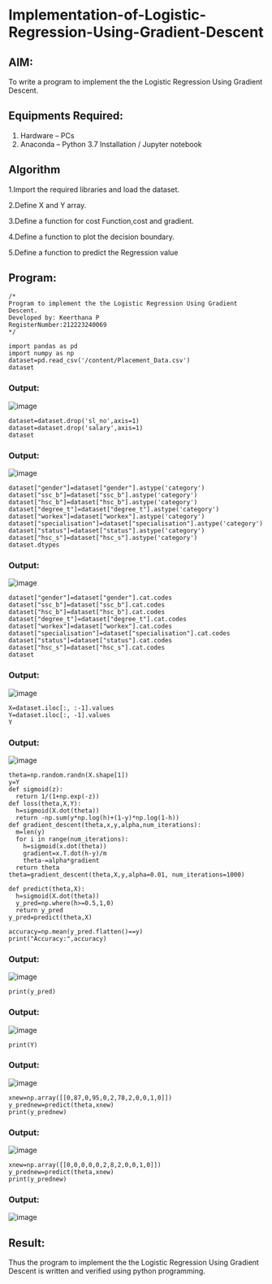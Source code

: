 # Implementation-of-Logistic-Regression-Using-Gradient-Descent

## AIM:
To write a program to implement the the Logistic Regression Using Gradient Descent.

## Equipments Required:
1. Hardware – PCs
2. Anaconda – Python 3.7 Installation / Jupyter notebook

## Algorithm

1.Import the required libraries and load the dataset.

2.Define X and Y array.

3.Define a function for cost Function,cost and gradient.

4.Define a function to plot the decision boundary.

5.Define a function to predict the Regression value

## Program:
```
/*
Program to implement the the Logistic Regression Using Gradient Descent.
Developed by: Keerthana P
RegisterNumber:212223240069
*/
```

```
import pandas as pd
import numpy as np
dataset=pd.read_csv('/content/Placement_Data.csv')
dataset
```
### Output:
![image](https://github.com/user-attachments/assets/8ad3945b-5b72-462b-9766-c1e0f0d8f562)


```
dataset=dataset.drop('sl_no',axis=1)
dataset=dataset.drop('salary',axis=1)
dataset
```
### Output:
![image](https://github.com/user-attachments/assets/2388ebd3-d3aa-4f48-843d-75c10a07b470)

```
dataset["gender"]=dataset["gender"].astype('category')
dataset["ssc_b"]=dataset["ssc_b"].astype('category')
dataset["hsc_b"]=dataset["hsc_b"].astype('category')
dataset["degree_t"]=dataset["degree_t"].astype('category')
dataset["workex"]=dataset["workex"].astype('category')
dataset["specialisation"]=dataset["specialisation"].astype('category')
dataset["status"]=dataset["status"].astype('category')
dataset["hsc_s"]=dataset["hsc_s"].astype('category')
dataset.dtypes
```
### Output:
![image](https://github.com/user-attachments/assets/070ea01b-9317-4bf7-bcda-dea5b95ec437)

```
dataset["gender"]=dataset["gender"].cat.codes
dataset["ssc_b"]=dataset["ssc_b"].cat.codes
dataset["hsc_b"]=dataset["hsc_b"].cat.codes
dataset["degree_t"]=dataset["degree_t"].cat.codes
dataset["workex"]=dataset["workex"].cat.codes
dataset["specialisation"]=dataset["specialisation"].cat.codes
dataset["status"]=dataset["status"].cat.codes
dataset["hsc_s"]=dataset["hsc_s"].cat.codes
dataset
```
### Output:
![image](https://github.com/user-attachments/assets/73d574bc-b61f-4ce7-b943-f3519c04ac37)


```
X=dataset.iloc[:, :-1].values
Y=dataset.iloc[:, -1].values
Y
```
### Output:
![image](https://github.com/user-attachments/assets/7c3ad37f-6414-4f2f-aa67-6a3700badc45)


```
theta=np.random.randn(X.shape[1])
y=Y
def sigmoid(z):
  return 1/(1+np.exp(-z))
def loss(theta,X,Y):
  h=sigmoid(X.dot(theta))
  return -np.sum(y*np.log(h)+(1-y)*np.log(1-h))
def gradient_descent(theta,x,y,alpha,num_iterations):
  m=len(y)
  for i in range(num_iterations):
    h=sigmoid(x.dot(theta))
    gradient=x.T.dot(h-y)/m
    theta-=alpha*gradient
  return theta
theta=gradient_descent(theta,X,y,alpha=0.01, num_iterations=1000)
```
```
def predict(theta,X):
  h=sigmoid(X.dot(theta))
  y_pred=np.where(h>=0.5,1,0)
  return y_pred
y_pred=predict(theta,X)
```
```
accuracy=np.mean(y_pred.flatten()==y)
print("Accuracy:",accuracy)
```
### Output:
![image](https://github.com/user-attachments/assets/4c4a8fda-759c-4675-8ea4-2f15492abe0f)

```
print(y_pred)
```
### Output:
![image](https://github.com/user-attachments/assets/5a463c48-6bc0-4a7e-8ddb-4fef319e3731)

```
print(Y)
```
### Output:
![image](https://github.com/user-attachments/assets/5124b6f0-0914-4d08-8e42-8b6422a7388f)

```
xnew=np.array([[0,87,0,95,0,2,78,2,0,0,1,0]])
y_prednew=predict(theta,xnew)
print(y_prednew)
```
### Output:
![image](https://github.com/user-attachments/assets/b0d60096-41bf-458d-95a6-0783c6efd19f)

```
xnew=np.array([[0,0,0,0,0,2,8,2,0,0,1,0]])
y_prednew=predict(theta,xnew)
print(y_prednew)
```
### Output:
![image](https://github.com/user-attachments/assets/54f9caf1-d2be-4e4b-8674-3c4dc748d945)


## Result:
Thus the program to implement the the Logistic Regression Using Gradient Descent is written and verified using python programming.

